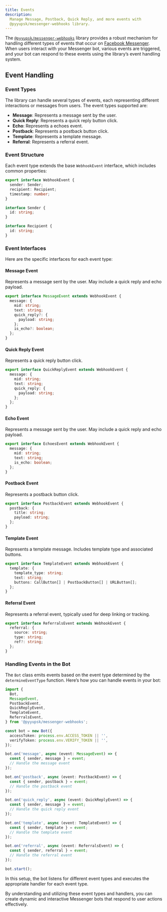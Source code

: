 ```yaml
---
title: Events
description:
  Manage Message, Postback, Quick Reply, and more events with
  @pyyupsk/messenger-webhooks library.
---
```


The
[`@pyyupsk/messenger-webhooks`](https://www.npmjs.com/package/@pyyupsk/messenger-webhooks)
library provides a robust mechanism for handling different types of events that
occur on
[Facebook Messenger](https://developers.facebook.com/docs/messenger-platform/reference/webhook-events/).
When users interact with your Messenger bot, various events are triggered, and
your bot can respond to these events using the library’s event handling system.

## Event Handling

### Event Types

The library can handle several types of events, each representing different
interactions or messages from users. The event types supported are:

- **Message**: Represents a message sent by the user.
- **Quick Reply**: Represents a quick reply button click.
- **Echo**: Represents a echoes event.
- **Postback**: Represents a postback button click.
- **Template**: Represents a template message.
- **Referral**: Represents a referral event.

### Event Structure

Each event type extends the base `WebhookEvent` interface, which includes common
properties:

```typescript
export interface WebhookEvent {
  sender: Sender;
  recipient: Recipient;
  timestamp: number;
}

interface Sender {
  id: string;
}

interface Recipient {
  id: string;
}
```

### Event Interfaces

Here are the specific interfaces for each event type:

#### Message Event

Represents a message sent by the user. May include a quick reply and echo
payload.

```typescript
export interface MessageEvent extends WebhookEvent {
  message: {
    mid: string;
    text: string;
    quick_reply?: {
      payload: string;
    };
    is_echo?: boolean;
  };
}
```

#### Quick Reply Event

Represents a quick reply button click.

```typescript
export interface QuickReplyEvent extends WebhookEvent {
  message: {
    mid: string;
    text: string;
    quick_reply: {
      payload: string;
    };
  };
}
```

#### Echo Event

Represents a message sent by the user. May include a quick reply and echo
payload.

```typescript
export interface EchoesEvent extends WebhookEvent {
  message: {
    mid: string;
    text: string;
    is_echo: boolean;
  };
}
```

#### Postback Event

Represents a postback button click.

```typescript
export interface PostbackEvent extends WebhookEvent {
  postback: {
    title: string;
    payload: string;
  };
}
```

#### Template Event

Represents a template message. Includes template type and associated buttons.

```typescript
export interface TemplateEvent extends WebhookEvent {
  template: {
    template_type: string;
    text: string;
    buttons: CallButton[] | PostbackButton[] | URLButton[];
  };
}
```

#### Referral Event

Represents a referral event, typically used for deep linking or tracking.

```typescript
export interface ReferralsEvent extends WebhookEvent {
  referral: {
    source: string;
    type: string;
    ref?: string;
  };
}
```

### Handling Events in the Bot

The `Bot` class emits events based on the event type determined by the
`determineEventType` function. Here’s how you can handle events in your bot:

```typescript
import {
  Bot,
  MessageEvent,
  PostbackEvent,
  QuickReplyEvent,
  TemplateEvent,
  ReferralsEvent,
} from '@pyyupsk/messenger-webhooks';

const bot = new Bot({
  accessToken: process.env.ACCESS_TOKEN || '',
  verifyToken: process.env.VERIFY_TOKEN || '',
});

bot.on('message', async (event: MessageEvent) => {
  const { sender, message } = event;
  // Handle the message event
});

bot.on('postback', async (event: PostbackEvent) => {
  const { sender, postback } = event;
  // Handle the postback event
});

bot.on('quick_reply', async (event: QuickReplyEvent) => {
  const { sender, message } = event;
  // Handle the quick reply event
});

bot.on('template', async (event: TemplateEvent) => {
  const { sender, template } = event;
  // Handle the template event
});

bot.on('referral', async (event: ReferralsEvent) => {
  const { sender, referral } = event;
  // Handle the referral event
});

bot.start();
```

In this setup, the bot listens for different event types and executes the
appropriate handler for each event type.

By understanding and utilizing these event types and handlers, you can create
dynamic and interactive Messenger bots that respond to user actions effectively.
